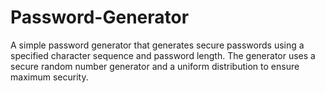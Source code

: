 # Password-Generator
A simple password generator that generates secure passwords using a specified character sequence and password length. The generator uses a secure random number generator and a uniform distribution to ensure maximum security.
